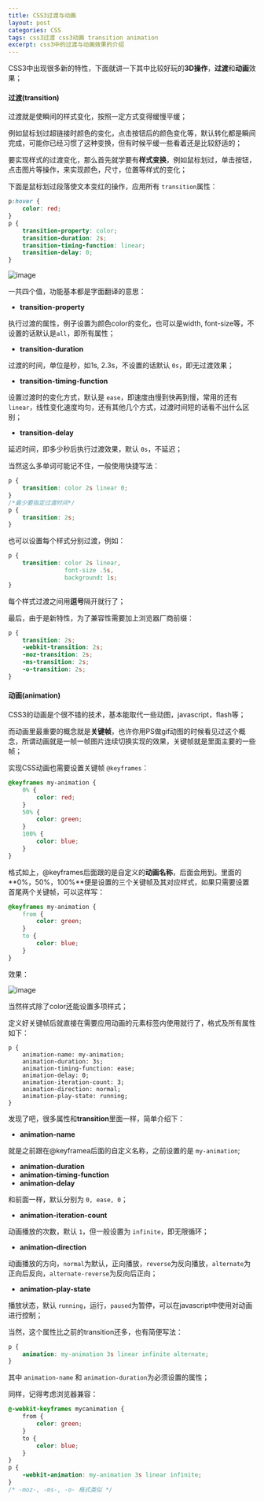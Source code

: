 ```yaml
---
title: CSS3过渡与动画
layout: post
categories: CSS
tags: css3过渡 css3动画 transition animation
excerpt: css3中的过渡与动画效果的介绍
---
```

CSS3中出现很多新的特性，下面就讲一下其中比较好玩的**3D操作**，**过渡**和**动画**效果；

#### 过渡(transition)
过渡就是使瞬间的样式变化，按照一定方式变得缓慢平缓；

例如鼠标划过超链接时颜色的变化，点击按钮后的颜色变化等，默认转化都是瞬间完成，可能你已经习惯了这种变换，但有时候平缓一些看着还是比较舒适的；

要实现样式的过渡变化，那么首先就学要有**样式变换**，例如鼠标划过，单击按钮，点击图片等操作，来实现颜色，尺寸，位置等样式的变化；

下面是鼠标划过段落使文本变红的操作，应用所有 `transition`属性：
```css
p:hover {
    color: red;
}
p {
    transition-property: color;
    transition-duration: 2s;
    transition-timing-function: linear;
    transition-delay: 0;
}
```

![image](https://i.loli.net/2019/01/26/5c4c3488ab322.gif)

一共四个值，功能基本都是字面翻译的意思：
- **transition-property**

执行过渡的属性，例子设置为颜色color的变化，也可以是width, font-size等，不设置的话默认是`all`，即所有属性；

- **transition-duration**

过渡的时间，单位是秒，如1s, 2.3s，不设置的话默认 `0s`，即无过渡效果；

- **transition-timing-function**

设置过渡时的变化方式，默认是 `ease`，即速度由慢到快再到慢，常用的还有 `linear`，线性变化速度均匀，还有其他几个方式，过渡时间短的话看不出什么区别；

- **transition-delay**

延迟时间，即多少秒后执行过渡效果，默认 `0s`，不延迟；

当然这么多单词可能记不住，一般使用快捷写法：
```css
p {
    transition: color 2s linear 0;
}
/*最少要指定过渡时间*/
p {
    transition: 2s;
}
```

也可以设置每个样式分别过渡，例如：
```css
p {
    transition: color 2s linear,
                font-size .5s,
                background: 1s;
}
```

每个样式过渡之间用**逗号**隔开就行了；

最后，由于是新特性，为了兼容性需要加上浏览器厂商前缀：
```css
p {
    transition: 2s;
    -webkit-transition: 2s;
    -moz-transition: 2s;
    -ms-transition: 2s;
    -o-transition: 2s;
}
```

#### 动画(animation)
CSS3的动画是个很不错的技术，基本能取代一些动图，javascript，flash等；

而动画里最重要的概念就是**关键帧**，也许你用PS做gif动图的时候看见过这个概念，所谓动画就是一帧一帧图片连续切换实现的效果，关键帧就是里面主要的一些帧；

实现CSS动画也需要设置关键帧 `@keyframes`：
```css
@keyframes my-animation {
    0% {
        color: red;
    }
    50% {
        color: green;
    }
    100% {
        color: blue;
    }
}
```

格式如上，@keyframes后面跟的是自定义的**动画名称**，后面会用到。里面的**0%，50%，100%**便是设置的三个关键帧及其对应样式，如果只需要设置首尾两个关键帧，可以这样写：
```css
@keyframes my-animation {
    from {
        color: green;
    }
    to {
        color: blue;
    }
}
```

效果：

![image](https://i.loli.net/2019/01/26/5c4c4eae8329a.gif)

当然样式除了color还能设置多项样式；

定义好关键帧后就直接在需要应用动画的元素标签内使用就行了，格式及所有属性如下：
```
p {
    animation-name: my-animation;
    animation-duration: 3s;
    animation-timing-function: ease;
    animation-delay: 0;
    animation-iteration-count: 3;
    animation-direction: normal;
    animation-play-state: running;
}
```

发现了吧，很多属性和**transition**里面一样，简单介绍下：

- **animation-name**

就是之前跟在@keyframea后面的自定义名称，之前设置的是 `my-animation`;

- **animation-duration**
- **animation-timing-function**
- **animation-delay**

和前面一样，默认分别为 `0, ease, 0`；

- **animation-iteration-count**

动画播放的次数，默认 `1`，但一般设置为 `infinite`，即无限循环；

- **animation-direction**

动画播放的方向，`normal`为默认，正向播放，`reverse`为反向播放，`alternate`为正向后反向，`alternate-reverse`为反向后正向；

- **animation-play-state**

播放状态，默认 `running`，运行，`paused`为暂停，可以在javascript中使用对动画进行控制；

当然，这个属性比之前的transition还多，也有简便写法：
```css
p {
    animation: my-animation 3s linear infinite alternate;
}
```

其中 `animation-name` 和 `animation-duration`为必须设置的属性；

同样，记得考虑浏览器兼容：
```css
@-webkit-keyframes mycanimation {
    from {
        color: green;
    }
    to {
        color: blue;
    }
}
p {
    -webkit-animation: my-animation 3s linear infinite;
}
/* -moz-, -ms-, -o- 格式类似 */
```